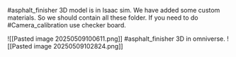 #asphalt_finisher 3D model is in Isaac sim. We have added some custom materials. So we should contain all these folder. 
If you need to do #Camera_calibration use checker board.

![[Pasted image 20250509100611.png]]
#asphalt_finisher 3D in omniverse.
![[Pasted image 20250509102824.png]]

